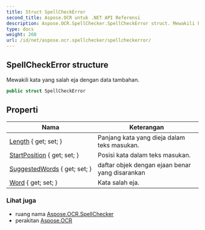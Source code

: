 ```yaml
---
title: Struct SpellCheckError
second_title: Aspose.OCR untuk .NET API Referensi
description: Aspose.OCR.SpellChecker.SpellCheckError struct. Mewakili kata yang salah eja dengan data tambahan.
type: docs
weight: 260
url: /id/net/aspose.ocr.spellchecker/spellcheckerror/
---
```

## SpellCheckError structure

Mewakili kata yang salah eja dengan data tambahan.

```csharp
public struct SpellCheckError
```

## Properti

| Nama | Keterangan |
| --- | --- |
| [Length](../../aspose.ocr.spellchecker/spellcheckerror/length/) { get; set; } | Panjang kata yang dieja dalam teks masukan. |
| [StartPosition](../../aspose.ocr.spellchecker/spellcheckerror/startposition/) { get; set; } | Posisi kata dalam teks masukan. |
| [SuggestedWords](../../aspose.ocr.spellchecker/spellcheckerror/suggestedwords/) { get; set; } | daftar objek dengan ejaan benar yang disarankan |
| [Word](../../aspose.ocr.spellchecker/spellcheckerror/word/) { get; set; } | Kata salah eja. |

### Lihat juga

* ruang nama [Aspose.OCR.SpellChecker](../../aspose.ocr.spellchecker/)
* perakitan [Aspose.OCR](../../)


